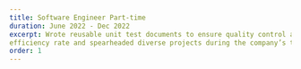 ```yaml
---
title: Software Engineer Part-time
duration: June 2022 - Dec 2022
excerpt: Wrote reusable unit test documents to ensure quality control and bug detection by increasing over 25%
efficiency rate and spearheaded diverse projects during the company’s transition to outsourcing software services, including the development of medium-scale e-commerce websites and sophisticated data collection forms and management systems.
order: 1
---
```

